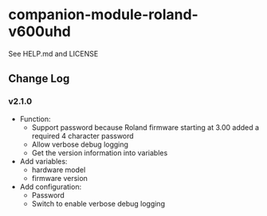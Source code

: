 # companion-module-roland-v600uhd
See HELP.md and LICENSE

## Change Log
### v2.1.0
* Function:
  * Support password because Roland firmware starting at 3.00 added a required 4 character password
  * Allow verbose debug logging
  * Get the version information into variables
* Add variables:
  * hardware model
  * firmware version
* Add configuration:
  * Password
  * Switch to enable verbose debug logging